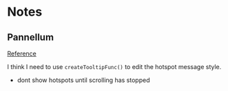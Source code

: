 # Notes

## Pannellum
[Reference](https://pannellum.org/documentation/reference/)

I think I need to use `createTooltipFunc()` to edit the hotspot message style.

- dont show hotspots until scrolling has stopped